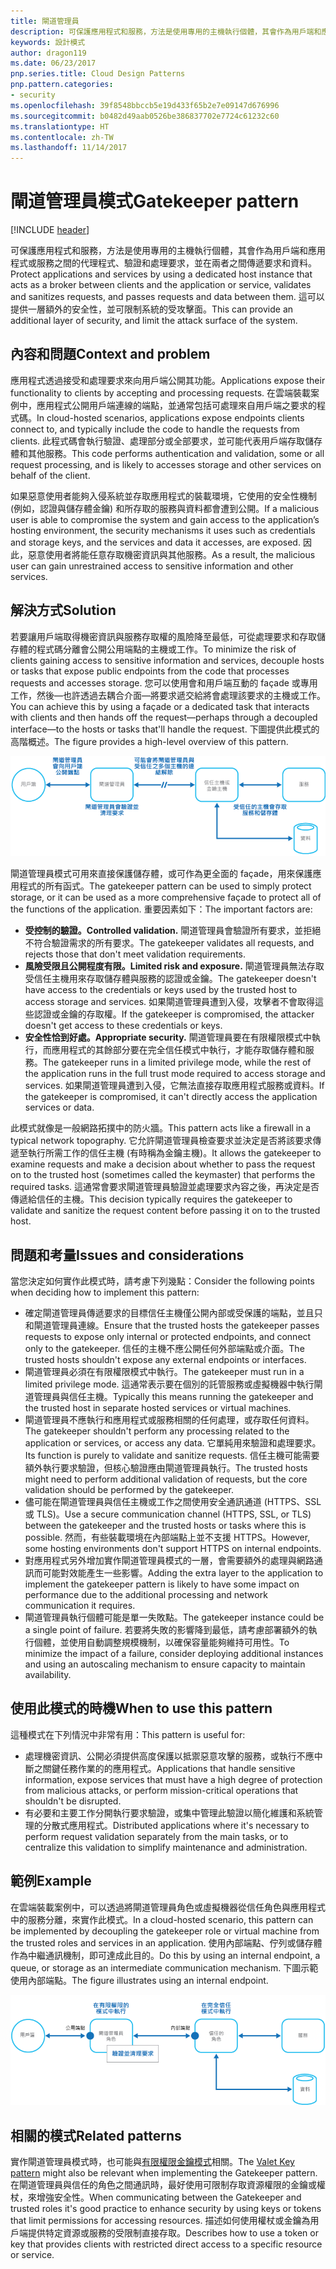 ```yaml
---
title: 閘道管理員
description: 可保護應用程式和服務，方法是使用專用的主機執行個體，其會作為用戶端和應用程式或服務之間的代理程式、驗證和處理要求，並在兩者之間傳遞要求和資料。
keywords: 設計模式
author: dragon119
ms.date: 06/23/2017
pnp.series.title: Cloud Design Patterns
pnp.pattern.categories:
- security
ms.openlocfilehash: 39f8548bbccb5e19d433f65b2e7e09147d676996
ms.sourcegitcommit: b0482d49aab0526be386837702e7724c61232c60
ms.translationtype: HT
ms.contentlocale: zh-TW
ms.lasthandoff: 11/14/2017
---
```

# <a name="gatekeeper-pattern"></a><span data-ttu-id="95f1f-104">閘道管理員模式</span><span class="sxs-lookup"><span data-stu-id="95f1f-104">Gatekeeper pattern</span></span>

[!INCLUDE [header](../_includes/header.md)]

<span data-ttu-id="95f1f-105">可保護應用程式和服務，方法是使用專用的主機執行個體，其會作為用戶端和應用程式或服務之間的代理程式、驗證和處理要求，並在兩者之間傳遞要求和資料。</span><span class="sxs-lookup"><span data-stu-id="95f1f-105">Protect applications and services by using a dedicated host instance that acts as a broker between clients and the application or service, validates and sanitizes requests, and passes requests and data between them.</span></span> <span data-ttu-id="95f1f-106">這可以提供一層額外的安全性，並可限制系統的受攻擊面。</span><span class="sxs-lookup"><span data-stu-id="95f1f-106">This can provide an additional layer of security, and limit the attack surface of the system.</span></span>

## <a name="context-and-problem"></a><span data-ttu-id="95f1f-107">內容和問題</span><span class="sxs-lookup"><span data-stu-id="95f1f-107">Context and problem</span></span>

<span data-ttu-id="95f1f-108">應用程式透過接受和處理要求來向用戶端公開其功能。</span><span class="sxs-lookup"><span data-stu-id="95f1f-108">Applications expose their functionality to clients by accepting and processing requests.</span></span> <span data-ttu-id="95f1f-109">在雲端裝載案例中，應用程式公開用戶端連線的端點，並通常包括可處理來自用戶端之要求的程式碼。</span><span class="sxs-lookup"><span data-stu-id="95f1f-109">In cloud-hosted scenarios, applications expose endpoints clients connect to, and typically include the code to handle the requests from clients.</span></span> <span data-ttu-id="95f1f-110">此程式碼會執行驗證、處理部分或全部要求，並可能代表用戶端存取儲存體和其他服務。</span><span class="sxs-lookup"><span data-stu-id="95f1f-110">This code performs authentication and validation, some or all request processing, and is likely to accesses storage and other services on behalf of the client.</span></span>

<span data-ttu-id="95f1f-111">如果惡意使用者能夠入侵系統並存取應用程式的裝載環境，它使用的安全性機制 (例如，認證與儲存體金鑰) 和所存取的服務與資料都會遭到公開。</span><span class="sxs-lookup"><span data-stu-id="95f1f-111">If a malicious user is able to compromise the system and gain access to the application’s hosting environment, the security mechanisms it uses such as credentials and storage keys, and the services and data it accesses, are exposed.</span></span> <span data-ttu-id="95f1f-112">因此，惡意使用者將能任意存取機密資訊與其他服務。</span><span class="sxs-lookup"><span data-stu-id="95f1f-112">As a result, the malicious user can gain unrestrained access to sensitive information and other services.</span></span>

## <a name="solution"></a><span data-ttu-id="95f1f-113">解決方式</span><span class="sxs-lookup"><span data-stu-id="95f1f-113">Solution</span></span>

<span data-ttu-id="95f1f-114">若要讓用戶端取得機密資訊與服務存取權的風險降至最低，可從處理要求和存取儲存體的程式碼分離會公開公用端點的主機或工作。</span><span class="sxs-lookup"><span data-stu-id="95f1f-114">To minimize the risk of clients gaining access to sensitive information and services, decouple hosts or tasks that expose public endpoints from the code that processes requests and accesses storage.</span></span> <span data-ttu-id="95f1f-115">您可以使用會和用戶端互動的 façade 或專用工作，然後&mdash;也許透過去耦合介面&mdash;將要求遞交給將會處理該要求的主機或工作。</span><span class="sxs-lookup"><span data-stu-id="95f1f-115">You can achieve this by using a façade or a dedicated task that interacts with clients and then hands off the request&mdash;perhaps through a decoupled interface&mdash;to the hosts or tasks that'll handle the request.</span></span> <span data-ttu-id="95f1f-116">下圖提供此模式的高階概述。</span><span class="sxs-lookup"><span data-stu-id="95f1f-116">The figure provides a high-level overview of this pattern.</span></span>

![此模式的高階概述](./_images/gatekeeper-diagram.png)


<span data-ttu-id="95f1f-118">閘道管理員模式可用來直接保護儲存體，或可作為更全面的 façade，用來保護應用程式的所有函式。</span><span class="sxs-lookup"><span data-stu-id="95f1f-118">The gatekeeper pattern can be used to simply protect storage, or it can be used as a more comprehensive façade to protect all of the functions of the application.</span></span> <span data-ttu-id="95f1f-119">重要因素如下：</span><span class="sxs-lookup"><span data-stu-id="95f1f-119">The important factors are:</span></span>

- <span data-ttu-id="95f1f-120">**受控制的驗證。**</span><span class="sxs-lookup"><span data-stu-id="95f1f-120">**Controlled validation.**</span></span> <span data-ttu-id="95f1f-121">閘道管理員會驗證所有要求，並拒絕不符合驗證需求的所有要求。</span><span class="sxs-lookup"><span data-stu-id="95f1f-121">The gatekeeper validates all requests, and rejects those that don't meet validation requirements.</span></span>
- <span data-ttu-id="95f1f-122">**風險受限且公開程度有限。**</span><span class="sxs-lookup"><span data-stu-id="95f1f-122">**Limited risk and exposure.**</span></span> <span data-ttu-id="95f1f-123">閘道管理員無法存取受信任主機用來存取儲存體與服務的認證或金鑰。</span><span class="sxs-lookup"><span data-stu-id="95f1f-123">The gatekeeper doesn't have access to the credentials or keys used by the trusted host to access storage and services.</span></span> <span data-ttu-id="95f1f-124">如果閘道管理員遭到入侵，攻擊者不會取得這些認證或金鑰的存取權。</span><span class="sxs-lookup"><span data-stu-id="95f1f-124">If the gatekeeper is compromised, the attacker doesn't get access to these credentials or keys.</span></span>
- <span data-ttu-id="95f1f-125">**安全性恰到好處。**</span><span class="sxs-lookup"><span data-stu-id="95f1f-125">**Appropriate security.**</span></span> <span data-ttu-id="95f1f-126">閘道管理員要在有限權限模式中執行，而應用程式的其餘部分要在完全信任模式中執行，才能存取儲存體和服務。</span><span class="sxs-lookup"><span data-stu-id="95f1f-126">The gatekeeper runs in a limited privilege mode, while the rest of the application runs in the full trust mode required to access storage and services.</span></span> <span data-ttu-id="95f1f-127">如果閘道管理員遭到入侵，它無法直接存取應用程式服務或資料。</span><span class="sxs-lookup"><span data-stu-id="95f1f-127">If the gatekeeper is compromised, it can't directly access the application services or data.</span></span>

<span data-ttu-id="95f1f-128">此模式就像是一般網路拓撲中的防火牆。</span><span class="sxs-lookup"><span data-stu-id="95f1f-128">This pattern acts like a firewall in a typical network topography.</span></span> <span data-ttu-id="95f1f-129">它允許閘道管理員檢查要求並決定是否將該要求傳遞至執行所需工作的信任主機 (有時稱為金鑰主機)。</span><span class="sxs-lookup"><span data-stu-id="95f1f-129">It allows the gatekeeper to examine requests and make a decision about whether to pass the request on to the trusted host (sometimes called the keymaster) that performs the required tasks.</span></span> <span data-ttu-id="95f1f-130">這通常會要求閘道管理員驗證並處理要求內容之後，再決定是否傳遞給信任的主機。</span><span class="sxs-lookup"><span data-stu-id="95f1f-130">This decision typically requires the gatekeeper to validate and sanitize the request content before passing it on to the trusted host.</span></span>

## <a name="issues-and-considerations"></a><span data-ttu-id="95f1f-131">問題和考量</span><span class="sxs-lookup"><span data-stu-id="95f1f-131">Issues and considerations</span></span>

<span data-ttu-id="95f1f-132">當您決定如何實作此模式時，請考慮下列幾點：</span><span class="sxs-lookup"><span data-stu-id="95f1f-132">Consider the following points when deciding how to implement this pattern:</span></span>

- <span data-ttu-id="95f1f-133">確定閘道管理員傳遞要求的目標信任主機僅公開內部或受保護的端點，並且只和閘道管理員連線。</span><span class="sxs-lookup"><span data-stu-id="95f1f-133">Ensure that the trusted hosts the gatekeeper passes requests to expose only internal or protected endpoints, and connect only to the gatekeeper.</span></span> <span data-ttu-id="95f1f-134">信任的主機不應公開任何外部端點或介面。</span><span class="sxs-lookup"><span data-stu-id="95f1f-134">The trusted hosts shouldn't expose any external endpoints or interfaces.</span></span>
- <span data-ttu-id="95f1f-135">閘道管理員必須在有限權限模式中執行。</span><span class="sxs-lookup"><span data-stu-id="95f1f-135">The gatekeeper must run in a limited privilege mode.</span></span> <span data-ttu-id="95f1f-136">這通常表示要在個別的託管服務或虛擬機器中執行閘道管理員與信任主機。</span><span class="sxs-lookup"><span data-stu-id="95f1f-136">Typically this means running the gatekeeper and the trusted host in separate hosted services or virtual machines.</span></span>
- <span data-ttu-id="95f1f-137">閘道管理員不應執行和應用程式或服務相關的任何處理，或存取任何資料。</span><span class="sxs-lookup"><span data-stu-id="95f1f-137">The gatekeeper shouldn't perform any processing related to the application or services, or access any data.</span></span> <span data-ttu-id="95f1f-138">它單純用來驗證和處理要求。</span><span class="sxs-lookup"><span data-stu-id="95f1f-138">Its function is purely to validate and sanitize requests.</span></span> <span data-ttu-id="95f1f-139">信任主機可能需要額外執行要求驗證，但核心驗證應由閘道管理員執行。</span><span class="sxs-lookup"><span data-stu-id="95f1f-139">The trusted hosts might need to perform additional validation of requests, but the core validation should be performed by the gatekeeper.</span></span>
- <span data-ttu-id="95f1f-140">儘可能在閘道管理員與信任主機或工作之間使用安全通訊通道 (HTTPS、SSL 或 TLS)。</span><span class="sxs-lookup"><span data-stu-id="95f1f-140">Use a secure communication channel (HTTPS, SSL, or TLS) between the gatekeeper and the trusted hosts or tasks where this is possible.</span></span> <span data-ttu-id="95f1f-141">然而，有些裝載環境在內部端點上並不支援 HTTPS。</span><span class="sxs-lookup"><span data-stu-id="95f1f-141">However, some hosting environments don't support HTTPS on internal endpoints.</span></span>
- <span data-ttu-id="95f1f-142">對應用程式另外增加實作閘道管理員模式的一層，會需要額外的處理與網路通訊而可能對效能產生一些影響。</span><span class="sxs-lookup"><span data-stu-id="95f1f-142">Adding the extra layer to the application to implement the gatekeeper pattern is likely to have some impact on performance due to the additional processing and network communication it requires.</span></span>
- <span data-ttu-id="95f1f-143">閘道管理員執行個體可能是單一失敗點。</span><span class="sxs-lookup"><span data-stu-id="95f1f-143">The gatekeeper instance could be a single point of failure.</span></span> <span data-ttu-id="95f1f-144">若要將失敗的影響降到最低，請考慮部署額外的執行個體，並使用自動調整規模機制，以確保容量能夠維持可用性。</span><span class="sxs-lookup"><span data-stu-id="95f1f-144">To minimize the impact of a failure, consider deploying additional instances and using an autoscaling mechanism to ensure capacity to maintain availability.</span></span>

## <a name="when-to-use-this-pattern"></a><span data-ttu-id="95f1f-145">使用此模式的時機</span><span class="sxs-lookup"><span data-stu-id="95f1f-145">When to use this pattern</span></span>

<span data-ttu-id="95f1f-146">這種模式在下列情況中非常有用：</span><span class="sxs-lookup"><span data-stu-id="95f1f-146">This pattern is useful for:</span></span>

- <span data-ttu-id="95f1f-147">處理機密資訊、公開必須提供高度保護以抵禦惡意攻擊的服務，或執行不應中斷之關鍵任務作業的的應用程式。</span><span class="sxs-lookup"><span data-stu-id="95f1f-147">Applications that handle sensitive information, expose services that must have a high degree of protection from malicious attacks, or perform mission-critical operations that shouldn't be disrupted.</span></span>
- <span data-ttu-id="95f1f-148">有必要和主要工作分開執行要求驗證，或集中管理此驗證以簡化維護和系統管理的分散式應用程式。</span><span class="sxs-lookup"><span data-stu-id="95f1f-148">Distributed applications where it's necessary to perform request validation separately from the main tasks, or to centralize this validation to simplify maintenance and administration.</span></span>

## <a name="example"></a><span data-ttu-id="95f1f-149">範例</span><span class="sxs-lookup"><span data-stu-id="95f1f-149">Example</span></span>

<span data-ttu-id="95f1f-150">在雲端裝載案例中，可以透過將閘道管理員角色或虛擬機器從信任角色與應用程式中的服務分離，來實作此模式。</span><span class="sxs-lookup"><span data-stu-id="95f1f-150">In a cloud-hosted scenario, this pattern can be implemented by decoupling the gatekeeper role or virtual machine from the trusted roles and services in an application.</span></span> <span data-ttu-id="95f1f-151">使用內部端點、佇列或儲存體作為中繼通訊機制，即可達成此目的。</span><span class="sxs-lookup"><span data-stu-id="95f1f-151">Do this by using an internal endpoint, a queue, or storage as an intermediate communication mechanism.</span></span> <span data-ttu-id="95f1f-152">下圖示範使用內部端點。</span><span class="sxs-lookup"><span data-stu-id="95f1f-152">The figure illustrates using an internal endpoint.</span></span>

![使用雲端服務 Web 和背景工作角色的模式範例](./_images/gatekeeper-endpoint.png)


## <a name="related-patterns"></a><span data-ttu-id="95f1f-154">相關的模式</span><span class="sxs-lookup"><span data-stu-id="95f1f-154">Related patterns</span></span>

<span data-ttu-id="95f1f-155">實作閘道管理員模式時，也可能與[有限權限金鑰模式](valet-key.md)相關。</span><span class="sxs-lookup"><span data-stu-id="95f1f-155">The [Valet Key pattern](valet-key.md) might also be relevant when implementing the Gatekeeper pattern.</span></span> <span data-ttu-id="95f1f-156">在閘道管理員與信任的角色之間通訊時，最好使用可限制存取資源權限的金鑰或權杖，來增強安全性。</span><span class="sxs-lookup"><span data-stu-id="95f1f-156">When communicating between the Gatekeeper and trusted roles it's good practice to enhance security by using keys or tokens that limit permissions for accessing resources.</span></span> <span data-ttu-id="95f1f-157">描述如何使用權杖或金鑰為用戶端提供特定資源或服務的受限制直接存取。</span><span class="sxs-lookup"><span data-stu-id="95f1f-157">Describes how to use a token or key that provides clients with restricted direct access to a specific resource or service.</span></span>
